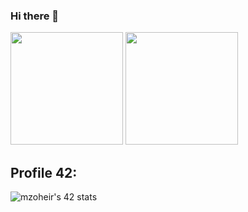 ### Hi there 👋

<!--
**Blinkxy/Blinkxy** is a ✨ _special_ ✨ repository because its `README.md` (this file) appears on your GitHub profile.

Here are some ideas to get you started:

- 🔭 I’m currently working on ...
- 🌱 I’m currently learning ...
- 👯 I’m looking to collaborate on ...
- 🤔 I’m looking for help with ...
- 💬 Ask me about ...
- 📫 How to reach me: ...
- 😄 Pronouns: ...
- ⚡ Fun fact: ...
-->
<span align="left" hspace="100">
    <img height="180em" src="https://github-readme-stats.vercel.app/api?username=Blinkxy&show_icons=true&theme=dracula&include_all_commits=true&count_private=true"/>
    <img height="180em" src="https://github-readme-stats.vercel.app/api/top-langs/?username=Blinkxy&layout=compact&langs_count=7&theme=dracula"/>
  </span>

  <h2>Profile 42:</h2>
  <img src="https://badge.mediaplus.ma/binary/mzoheir" alt="mzoheir's 42 stats" />

